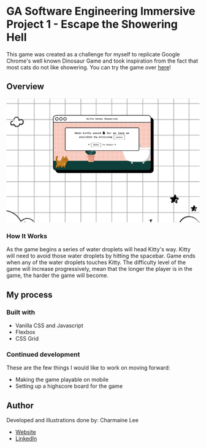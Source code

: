# GA Software Engineering Immersive Project 1 - Escape the Showering Hell

This game was created as a challenge for myself to replicate Google Chrome's well known Dinosaur Game and took inspiration from the fact that most cats do not like showering. You can try the game over [here](https://charmainelhm.github.io/meow-hurdle/)!

## Overview

![](./assets/game-screenshot.jpg)

### How It Works

As the game begins a series of water droplets will head Kitty's way. Kitty will need to avoid those water droplets by hitting the spacebar. Game ends when any of the water droplets touches Kitty. The difficulty level of the game will increase progressively, mean that the longer the player is in the game, the harder the game will become.

## My process

### Built with

- Vanilla CSS and Javascript
- Flexbox
- CSS Grid

### Continued development

These are the few things I would like to work on moving forward:

- Making the game playable on mobile
- Setting up a highscore board for the game

## Author

Developed and illustrations done by: Charmaine Lee

- [Website](https://charmainelhm.netlify.app/)
- [LinkedIn](https://www.linkedin.com/in/charmainelhm/)
